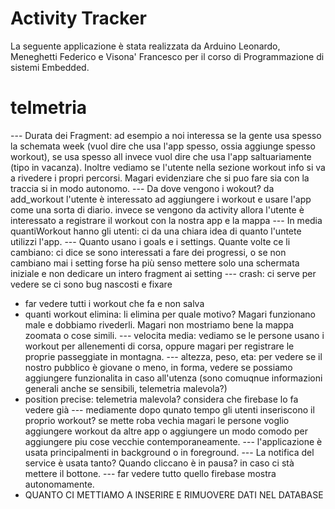 # Activity Tracker
La seguente applicazione è stata realizzata da Arduino Leonardo, Meneghetti Federico e Visona' Francesco per il corso di Programmazione di sistemi Embedded.

# telmetria

--- Durata dei Fragment: ad esempio a noi interessa se la gente usa spesso la schemata week (vuol dire che usa l'app spesso, ossia aggiunge spesso workout),
    se usa spesso all invece vuol dire che usa l'app saltuariamente (tipo in vacanza). Inoltre vediamo se l'utente nella sezione workout info si va a rivedere i propri percorsi. Magari evidenziare che si puo fare sia con la 
    traccia si in modo autonomo.
--- Da dove vengono i wokout? da add_workout l'utente è interessato ad aggiungere i workout e usare l'app come 
    una sorta di diario. invece se vengono da activity allora l'utente è interessato a registrare il workout con la nostra app e la mappa
--- In media quantiWorkout hanno gli utenti: ci da una chiara idea di quanto l'untete utilizzi l'app.
--- Quanto usano i goals e i settings. Quante volte ce li cambiano: ci dice se sono interessati a fare dei progressi, o se non cambiano mai i setting forse ha più senso mettere solo una schermata iniziale e non dedicare un intero fragment ai setting
--- crash: ci serve per vedere se ci sono bug nascosti e fixare
-   far vedere tutti i workout che fa e non salva
-   quanti workout elimina: li elimina per quale motivo? Magari funzionano male e dobbiamo rivederli. Magari non mostriamo bene la mappa zoomata o cose simili.
--- velocita media: vediamo se le persone usano i workout per allenementi di corsa, oppure magari per registrare le proprie passeggiate in montagna.
--- altezza, peso, eta: per vedere se il nostro pubblico è giovane o meno, in forma, vedere se possiamo aggiungere funzionalita in caso all'utenza (sono comuqnue informazioni generali anche se sensibili, telemetria malevola?)
-   position precise: telemetria malevola? considera che firebase lo fa vedere già
--- mediamente dopo qunato tempo gli utenti inseriscono il proprio workout? se mette roba vechia magari le persone voglio aggiungere workout da altre app o aggiungere un modo comodo per 
    aggiungere piu cose vecchie contemporaneamente. 
--- l'applicazione è usata principalmenti in background o in foreground.
---   La notifica del service è usata tanto? Quando cliccano è in pausa? in caso ci stà mettere il bottone.
--- far vedere tutto quello firebase mostra autonomamente.
- QUANTO CI METTIAMO A INSERIRE E RIMUOVERE DATI NEL DATABASE